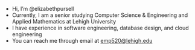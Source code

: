 - Hi, I’m @elizabethpursell
- Currently, I am a senior studying Computer Science & Engineering and Applied Mathematics at Lehigh University
- I have experience in software engineering, database design, and cloud engineering
- You can reach me through email at emp520@lehigh.edu

<!---
elizabethpursell/elizabethpursell is a ✨ special ✨ repository because its `README.md` (this file) appears on your GitHub profile.
You can click the Preview link to take a look at your changes.
--->
